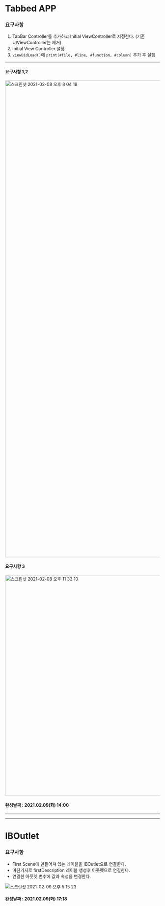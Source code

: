 # Tabbed APP

### 요구사항
1. TabBar Controller를 추가하고 Initial ViewController로 지정한다. (기존 UIViewController는 제거)
2. initial View Controller 설정
3. `viewDidLoad()`에 `print(#file, #line, #function, #column)` 추가 후 실행
---

#### 요구사항 1,2
<img width="1552" alt="스크린샷 2021-02-08 오후 8 04 19" src="https://user-images.githubusercontent.com/73683735/107233559-1109de80-6a66-11eb-927d-173fa2cc426c.png">

#### 요구사항 3
<img width="719" alt="스크린샷 2021-02-08 오후 11 33 10" src="https://user-images.githubusercontent.com/73683735/107233567-12d3a200-6a66-11eb-8fc1-23fa8bb25841.png">

#### 완성날짜 : 2021.02.09(화) 14:00


---
---

# IBOutlet

### 요구사항
- First Scene에 만들어져 있는 레이블을 IBOutlet으로 연결한다.
- 마찬가지로 firstDescription 레이블 생성후 아웃렛으로 연결한다.
- 연결한 아웃렛 변수에 값과 속성을 변경한다.



![스크린샷 2021-02-09 오후 5 15 23](https://user-images.githubusercontent.com/73683735/107334968-ba9aaf80-6afa-11eb-9f5e-662fb42a083d.png)



#### 완성날짜 : 2021.02.09(화) 17:18

